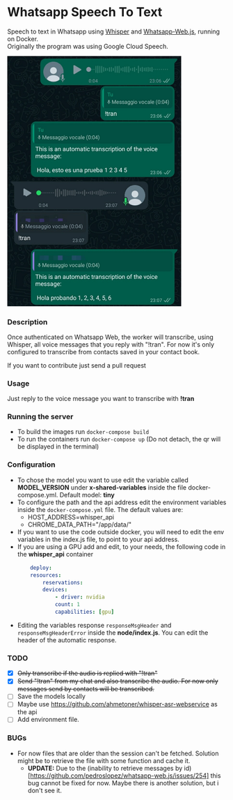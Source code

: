 # Whatsapp Speech To Text
Speech to text in Whatsapp using [Whisper](https://github.com/openai/whisper) and [Whatsapp-Web.js](https://github.com/pedroslopez/whatsapp-web.js), running on Docker.   
Originally the program was using Google Cloud Speech.   
   
<p align="left">
  <img src="https://github.com/altbert/Whatsapp_speech_to_text/raw/main/media/Screenshot.jpg" width="400" title="Example">
</p>
   
   
### Description
Once authenticated on Whatsapp Web, the worker will transcribe, using Whisper, all voice messages that you reply with "!tran". For now it's only configured to transcribe from contacts saved in your contact book.  
     
If you want to contribute just send a pull request   
   
### Usage
Just reply to the voice message you want to transcribe with **!tran**

### Running the server
- To build the images run ```docker-compose build```
- To run the containers run ```docker-compose up``` (Do not detach, the qr will be displayed in the terminal)

### Configuration
- To chose the model you want to use edit the variable called **MODEL_VERSION** under **x-shared-variables** inside the file docker-compose.yml. Default model: **tiny**
- To configure the path and the api address edit the environment variables inside the ```docker-compose.yml``` file. The default values are: 
  - HOST_ADDRESS=whisper_api
  - CHROME_DATA_PATH="/app/data/"
- If you want to use the code outside docker, you will need to edit the env variables in the index.js file, to point to your api address.
- If you are using a GPU add and edit, to your needs, the following code in the **whisper_api** container   
    ``` yml
        deploy:
        resources:
            reservations:
            devices:
                - driver: nvidia
                count: 1
                capabilities: [gpu]
    ```
- Editing the variables response ```responseMsgHeader``` and ```responseMsgHeaderError``` inside the **node/index.js**. You can edit the header of the automatic response.

### TODO
- [x] ~~Only transcribe if the audio is replied with "!tran"~~
- [x] ~~Send "!tran" from my chat and also transcribe the audio. For now only messages send by contacts will be transcribed.~~
- [ ] Save the models locally
- [ ] Maybe use https://github.com/ahmetoner/whisper-asr-webservice as the api
- [ ] Add environment file.

### BUGs
- For now files that are older than the session can't be fetched. Solution might be to retrieve the file with some function and cache it.
  - **UPDATE:** Due to the (inability to retrieve messages by id)[https://github.com/pedroslopez/whatsapp-web.js/issues/254] this bug cannot be fixed for now. Maybe there is another solution, but i don't see it.
